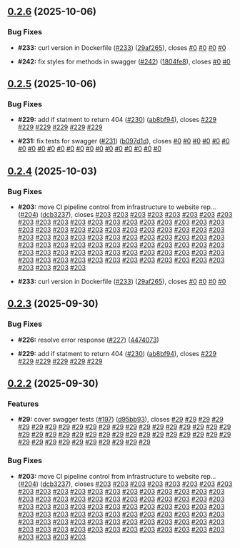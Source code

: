 ## [0.2.6](https://github.com/VilnaCRM-Org/website/compare/v0.2.5...v0.2.6) (2025-10-06)

### Bug Fixes

- **#233:** curl version in Dockerfile ([#233](https://github.com/VilnaCRM-Org/website/issues/233)) ([29af265](https://github.com/VilnaCRM-Org/website/commit/29af265742382c549062975ae7e83dad894de05b)), closes [#0](https://github.com/VilnaCRM-Org/website/issues/0) [#0](https://github.com/VilnaCRM-Org/website/issues/0) [#0](https://github.com/VilnaCRM-Org/website/issues/0) [#0](https://github.com/VilnaCRM-Org/website/issues/0)
* **#242:** fix styles for methods in swagger ([#242](https://github.com/VilnaCRM-Org/website/issues/242)) ([1804fe8](https://github.com/VilnaCRM-Org/website/commit/1804fe83846c62dc242ceee107bb87ef8d773a65)), closes [#0](https://github.com/VilnaCRM-Org/website/issues/0) [#0](https://github.com/VilnaCRM-Org/website/issues/0)



## [0.2.5](https://github.com/VilnaCRM-Org/website/compare/v0.2.4...v0.2.5) (2025-10-06)

### Bug Fixes

- **#229:** add if statment to return 404 ([#230](https://github.com/VilnaCRM-Org/website/issues/230)) ([ab8bf94](https://github.com/VilnaCRM-Org/website/commit/ab8bf94a91eeddb288ada3bafdbcf651269cf684)), closes [#229](https://github.com/VilnaCRM-Org/website/issues/229) [#229](https://github.com/VilnaCRM-Org/website/issues/229) [#229](https://github.com/VilnaCRM-Org/website/issues/229) [#229](https://github.com/VilnaCRM-Org/website/issues/229) [#229](https://github.com/VilnaCRM-Org/website/issues/229) [#229](https://github.com/VilnaCRM-Org/website/issues/229)
* **#231:** fix tests for swagger ([#231](https://github.com/VilnaCRM-Org/website/issues/231)) ([b097d1d](https://github.com/VilnaCRM-Org/website/commit/b097d1d3763f899db71e11b8b98bf763f2ae5e94)), closes [#0](https://github.com/VilnaCRM-Org/website/issues/0) [#0](https://github.com/VilnaCRM-Org/website/issues/0) [#0](https://github.com/VilnaCRM-Org/website/issues/0) [#0](https://github.com/VilnaCRM-Org/website/issues/0) [#0](https://github.com/VilnaCRM-Org/website/issues/0) [#0](https://github.com/VilnaCRM-Org/website/issues/0) [#0](https://github.com/VilnaCRM-Org/website/issues/0) [#0](https://github.com/VilnaCRM-Org/website/issues/0) [#0](https://github.com/VilnaCRM-Org/website/issues/0) [#0](https://github.com/VilnaCRM-Org/website/issues/0) [#0](https://github.com/VilnaCRM-Org/website/issues/0) [#0](https://github.com/VilnaCRM-Org/website/issues/0) [#0](https://github.com/VilnaCRM-Org/website/issues/0) [#0](https://github.com/VilnaCRM-Org/website/issues/0) [#0](https://github.com/VilnaCRM-Org/website/issues/0) [#0](https://github.com/VilnaCRM-Org/website/issues/0) [#0](https://github.com/VilnaCRM-Org/website/issues/0) [#0](https://github.com/VilnaCRM-Org/website/issues/0) [#0](https://github.com/VilnaCRM-Org/website/issues/0) [#0](https://github.com/VilnaCRM-Org/website/issues/0) [#0](https://github.com/VilnaCRM-Org/website/issues/0)



## [0.2.4](https://github.com/VilnaCRM-Org/website/compare/v0.2.3...v0.2.4) (2025-10-03)

### Bug Fixes

- **#203:** move CI pipeline control from infrastructure to website rep… ([#204](https://github.com/VilnaCRM-Org/website/issues/204)) ([dcb3237](https://github.com/VilnaCRM-Org/website/commit/dcb3237738e8a140fc20f6e2280779142f012a0b)), closes [#203](https://github.com/VilnaCRM-Org/website/issues/203) [#203](https://github.com/VilnaCRM-Org/website/issues/203) [#203](https://github.com/VilnaCRM-Org/website/issues/203) [#203](https://github.com/VilnaCRM-Org/website/issues/203) [#203](https://github.com/VilnaCRM-Org/website/issues/203) [#203](https://github.com/VilnaCRM-Org/website/issues/203) [#203](https://github.com/VilnaCRM-Org/website/issues/203) [#203](https://github.com/VilnaCRM-Org/website/issues/203) [#203](https://github.com/VilnaCRM-Org/website/issues/203) [#203](https://github.com/VilnaCRM-Org/website/issues/203) [#203](https://github.com/VilnaCRM-Org/website/issues/203) [#203](https://github.com/VilnaCRM-Org/website/issues/203) [#203](https://github.com/VilnaCRM-Org/website/issues/203) [#203](https://github.com/VilnaCRM-Org/website/issues/203) [#203](https://github.com/VilnaCRM-Org/website/issues/203) [#203](https://github.com/VilnaCRM-Org/website/issues/203) [#203](https://github.com/VilnaCRM-Org/website/issues/203) [#203](https://github.com/VilnaCRM-Org/website/issues/203) [#203](https://github.com/VilnaCRM-Org/website/issues/203) [#203](https://github.com/VilnaCRM-Org/website/issues/203) [#203](https://github.com/VilnaCRM-Org/website/issues/203) [#203](https://github.com/VilnaCRM-Org/website/issues/203) [#203](https://github.com/VilnaCRM-Org/website/issues/203) [#203](https://github.com/VilnaCRM-Org/website/issues/203) [#203](https://github.com/VilnaCRM-Org/website/issues/203) [#203](https://github.com/VilnaCRM-Org/website/issues/203) [#203](https://github.com/VilnaCRM-Org/website/issues/203) [#203](https://github.com/VilnaCRM-Org/website/issues/203) [#203](https://github.com/VilnaCRM-Org/website/issues/203) [#203](https://github.com/VilnaCRM-Org/website/issues/203) [#203](https://github.com/VilnaCRM-Org/website/issues/203) [#203](https://github.com/VilnaCRM-Org/website/issues/203) [#203](https://github.com/VilnaCRM-Org/website/issues/203) [#203](https://github.com/VilnaCRM-Org/website/issues/203) [#203](https://github.com/VilnaCRM-Org/website/issues/203) [#203](https://github.com/VilnaCRM-Org/website/issues/203) [#203](https://github.com/VilnaCRM-Org/website/issues/203) [#203](https://github.com/VilnaCRM-Org/website/issues/203) [#203](https://github.com/VilnaCRM-Org/website/issues/203) [#203](https://github.com/VilnaCRM-Org/website/issues/203) [#203](https://github.com/VilnaCRM-Org/website/issues/203) [#203](https://github.com/VilnaCRM-Org/website/issues/203) [#203](https://github.com/VilnaCRM-Org/website/issues/203) [#203](https://github.com/VilnaCRM-Org/website/issues/203) [#203](https://github.com/VilnaCRM-Org/website/issues/203) [#203](https://github.com/VilnaCRM-Org/website/issues/203) [#203](https://github.com/VilnaCRM-Org/website/issues/203) [#203](https://github.com/VilnaCRM-Org/website/issues/203) [#203](https://github.com/VilnaCRM-Org/website/issues/203) [#203](https://github.com/VilnaCRM-Org/website/issues/203) [#203](https://github.com/VilnaCRM-Org/website/issues/203) [#203](https://github.com/VilnaCRM-Org/website/issues/203) [#203](https://github.com/VilnaCRM-Org/website/issues/203) [#203](https://github.com/VilnaCRM-Org/website/issues/203) [#203](https://github.com/VilnaCRM-Org/website/issues/203) [#203](https://github.com/VilnaCRM-Org/website/issues/203) [#203](https://github.com/VilnaCRM-Org/website/issues/203) [#203](https://github.com/VilnaCRM-Org/website/issues/203) [#203](https://github.com/VilnaCRM-Org/website/issues/203) [#203](https://github.com/VilnaCRM-Org/website/issues/203) [#203](https://github.com/VilnaCRM-Org/website/issues/203) [#203](https://github.com/VilnaCRM-Org/website/issues/203) [#203](https://github.com/VilnaCRM-Org/website/issues/203) [#203](https://github.com/VilnaCRM-Org/website/issues/203) [#203](https://github.com/VilnaCRM-Org/website/issues/203) [#203](https://github.com/VilnaCRM-Org/website/issues/203) [#203](https://github.com/VilnaCRM-Org/website/issues/203) [#203](https://github.com/VilnaCRM-Org/website/issues/203) [#203](https://github.com/VilnaCRM-Org/website/issues/203) [#203](https://github.com/VilnaCRM-Org/website/issues/203) [#203](https://github.com/VilnaCRM-Org/website/issues/203) [#203](https://github.com/VilnaCRM-Org/website/issues/203) [#203](https://github.com/VilnaCRM-Org/website/issues/203) [#203](https://github.com/VilnaCRM-Org/website/issues/203) [#203](https://github.com/VilnaCRM-Org/website/issues/203) [#203](https://github.com/VilnaCRM-Org/website/issues/203) [#203](https://github.com/VilnaCRM-Org/website/issues/203) [#203](https://github.com/VilnaCRM-Org/website/issues/203) [#203](https://github.com/VilnaCRM-Org/website/issues/203) [#203](https://github.com/VilnaCRM-Org/website/issues/203) [#203](https://github.com/VilnaCRM-Org/website/issues/203) [#203](https://github.com/VilnaCRM-Org/website/issues/203) [#203](https://github.com/VilnaCRM-Org/website/issues/203) [#203](https://github.com/VilnaCRM-Org/website/issues/203)
* **#233:** curl version in Dockerfile ([#233](https://github.com/VilnaCRM-Org/website/issues/233)) ([29af265](https://github.com/VilnaCRM-Org/website/commit/29af265742382c549062975ae7e83dad894de05b)), closes [#0](https://github.com/VilnaCRM-Org/website/issues/0) [#0](https://github.com/VilnaCRM-Org/website/issues/0) [#0](https://github.com/VilnaCRM-Org/website/issues/0) [#0](https://github.com/VilnaCRM-Org/website/issues/0)



## [0.2.3](https://github.com/VilnaCRM-Org/website/compare/v0.2.2...v0.2.3) (2025-09-30)

### Bug Fixes

- **#226:** resolve error response ([#227](https://github.com/VilnaCRM-Org/website/issues/227)) ([4474073](https://github.com/VilnaCRM-Org/website/commit/44740739491b0f638ffeda22f770ad570d5d8d9d))
* **#229:** add if statment to return 404 ([#230](https://github.com/VilnaCRM-Org/website/issues/230)) ([ab8bf94](https://github.com/VilnaCRM-Org/website/commit/ab8bf94a91eeddb288ada3bafdbcf651269cf684)), closes [#229](https://github.com/VilnaCRM-Org/website/issues/229) [#229](https://github.com/VilnaCRM-Org/website/issues/229) [#229](https://github.com/VilnaCRM-Org/website/issues/229) [#229](https://github.com/VilnaCRM-Org/website/issues/229) [#229](https://github.com/VilnaCRM-Org/website/issues/229) [#229](https://github.com/VilnaCRM-Org/website/issues/229)



## [0.2.2](https://github.com/VilnaCRM-Org/website/compare/v0.2.1...v0.2.2) (2025-09-30)

### Features

- **#29:** cover swagger tests ([#197](https://github.com/VilnaCRM-Org/website/issues/197)) ([d95bb93](https://github.com/VilnaCRM-Org/website/commit/d95bb93a2f253b6feaf109aadca5697152c58c48)), closes [#29](https://github.com/VilnaCRM-Org/website/issues/29) [#29](https://github.com/VilnaCRM-Org/website/issues/29) [#29](https://github.com/VilnaCRM-Org/website/issues/29) [#29](https://github.com/VilnaCRM-Org/website/issues/29) [#29](https://github.com/VilnaCRM-Org/website/issues/29) [#29](https://github.com/VilnaCRM-Org/website/issues/29) [#29](https://github.com/VilnaCRM-Org/website/issues/29) [#29](https://github.com/VilnaCRM-Org/website/issues/29) [#29](https://github.com/VilnaCRM-Org/website/issues/29) [#29](https://github.com/VilnaCRM-Org/website/issues/29) [#29](https://github.com/VilnaCRM-Org/website/issues/29) [#29](https://github.com/VilnaCRM-Org/website/issues/29) [#29](https://github.com/VilnaCRM-Org/website/issues/29) [#29](https://github.com/VilnaCRM-Org/website/issues/29) [#29](https://github.com/VilnaCRM-Org/website/issues/29) [#29](https://github.com/VilnaCRM-Org/website/issues/29) [#29](https://github.com/VilnaCRM-Org/website/issues/29) [#29](https://github.com/VilnaCRM-Org/website/issues/29) [#29](https://github.com/VilnaCRM-Org/website/issues/29) [#29](https://github.com/VilnaCRM-Org/website/issues/29) [#29](https://github.com/VilnaCRM-Org/website/issues/29) [#29](https://github.com/VilnaCRM-Org/website/issues/29) [#29](https://github.com/VilnaCRM-Org/website/issues/29) [#29](https://github.com/VilnaCRM-Org/website/issues/29) [#29](https://github.com/VilnaCRM-Org/website/issues/29) [#29](https://github.com/VilnaCRM-Org/website/issues/29) [#29](https://github.com/VilnaCRM-Org/website/issues/29) [#29](https://github.com/VilnaCRM-Org/website/issues/29) [#29](https://github.com/VilnaCRM-Org/website/issues/29) [#29](https://github.com/VilnaCRM-Org/website/issues/29) [#29](https://github.com/VilnaCRM-Org/website/issues/29) [#29](https://github.com/VilnaCRM-Org/website/issues/29) [#29](https://github.com/VilnaCRM-Org/website/issues/29) [#29](https://github.com/VilnaCRM-Org/website/issues/29) [#29](https://github.com/VilnaCRM-Org/website/issues/29) [#29](https://github.com/VilnaCRM-Org/website/issues/29) [#29](https://github.com/VilnaCRM-Org/website/issues/29) [#29](https://github.com/VilnaCRM-Org/website/issues/29) [#29](https://github.com/VilnaCRM-Org/website/issues/29) [#29](https://github.com/VilnaCRM-Org/website/issues/29) [#29](https://github.com/VilnaCRM-Org/website/issues/29) [#29](https://github.com/VilnaCRM-Org/website/issues/29) [#29](https://github.com/VilnaCRM-Org/website/issues/29) [#29](https://github.com/VilnaCRM-Org/website/issues/29) [#29](https://github.com/VilnaCRM-Org/website/issues/29) [#29](https://github.com/VilnaCRM-Org/website/issues/29)

### Bug Fixes

* **#203:** move CI pipeline control from infrastructure to website rep… ([#204](https://github.com/VilnaCRM-Org/website/issues/204)) ([dcb3237](https://github.com/VilnaCRM-Org/website/commit/dcb3237738e8a140fc20f6e2280779142f012a0b)), closes [#203](https://github.com/VilnaCRM-Org/website/issues/203) [#203](https://github.com/VilnaCRM-Org/website/issues/203) [#203](https://github.com/VilnaCRM-Org/website/issues/203) [#203](https://github.com/VilnaCRM-Org/website/issues/203) [#203](https://github.com/VilnaCRM-Org/website/issues/203) [#203](https://github.com/VilnaCRM-Org/website/issues/203) [#203](https://github.com/VilnaCRM-Org/website/issues/203) [#203](https://github.com/VilnaCRM-Org/website/issues/203) [#203](https://github.com/VilnaCRM-Org/website/issues/203) [#203](https://github.com/VilnaCRM-Org/website/issues/203) [#203](https://github.com/VilnaCRM-Org/website/issues/203) [#203](https://github.com/VilnaCRM-Org/website/issues/203) [#203](https://github.com/VilnaCRM-Org/website/issues/203) [#203](https://github.com/VilnaCRM-Org/website/issues/203) [#203](https://github.com/VilnaCRM-Org/website/issues/203) [#203](https://github.com/VilnaCRM-Org/website/issues/203) [#203](https://github.com/VilnaCRM-Org/website/issues/203) [#203](https://github.com/VilnaCRM-Org/website/issues/203) [#203](https://github.com/VilnaCRM-Org/website/issues/203) [#203](https://github.com/VilnaCRM-Org/website/issues/203) [#203](https://github.com/VilnaCRM-Org/website/issues/203) [#203](https://github.com/VilnaCRM-Org/website/issues/203) [#203](https://github.com/VilnaCRM-Org/website/issues/203) [#203](https://github.com/VilnaCRM-Org/website/issues/203) [#203](https://github.com/VilnaCRM-Org/website/issues/203) [#203](https://github.com/VilnaCRM-Org/website/issues/203) [#203](https://github.com/VilnaCRM-Org/website/issues/203) [#203](https://github.com/VilnaCRM-Org/website/issues/203) [#203](https://github.com/VilnaCRM-Org/website/issues/203) [#203](https://github.com/VilnaCRM-Org/website/issues/203) [#203](https://github.com/VilnaCRM-Org/website/issues/203) [#203](https://github.com/VilnaCRM-Org/website/issues/203) [#203](https://github.com/VilnaCRM-Org/website/issues/203) [#203](https://github.com/VilnaCRM-Org/website/issues/203) [#203](https://github.com/VilnaCRM-Org/website/issues/203) [#203](https://github.com/VilnaCRM-Org/website/issues/203) [#203](https://github.com/VilnaCRM-Org/website/issues/203) [#203](https://github.com/VilnaCRM-Org/website/issues/203) [#203](https://github.com/VilnaCRM-Org/website/issues/203) [#203](https://github.com/VilnaCRM-Org/website/issues/203) [#203](https://github.com/VilnaCRM-Org/website/issues/203) [#203](https://github.com/VilnaCRM-Org/website/issues/203) [#203](https://github.com/VilnaCRM-Org/website/issues/203) [#203](https://github.com/VilnaCRM-Org/website/issues/203) [#203](https://github.com/VilnaCRM-Org/website/issues/203) [#203](https://github.com/VilnaCRM-Org/website/issues/203) [#203](https://github.com/VilnaCRM-Org/website/issues/203) [#203](https://github.com/VilnaCRM-Org/website/issues/203) [#203](https://github.com/VilnaCRM-Org/website/issues/203) [#203](https://github.com/VilnaCRM-Org/website/issues/203) [#203](https://github.com/VilnaCRM-Org/website/issues/203) [#203](https://github.com/VilnaCRM-Org/website/issues/203) [#203](https://github.com/VilnaCRM-Org/website/issues/203) [#203](https://github.com/VilnaCRM-Org/website/issues/203) [#203](https://github.com/VilnaCRM-Org/website/issues/203) [#203](https://github.com/VilnaCRM-Org/website/issues/203) [#203](https://github.com/VilnaCRM-Org/website/issues/203) [#203](https://github.com/VilnaCRM-Org/website/issues/203) [#203](https://github.com/VilnaCRM-Org/website/issues/203) [#203](https://github.com/VilnaCRM-Org/website/issues/203) [#203](https://github.com/VilnaCRM-Org/website/issues/203) [#203](https://github.com/VilnaCRM-Org/website/issues/203) [#203](https://github.com/VilnaCRM-Org/website/issues/203) [#203](https://github.com/VilnaCRM-Org/website/issues/203) [#203](https://github.com/VilnaCRM-Org/website/issues/203) [#203](https://github.com/VilnaCRM-Org/website/issues/203) [#203](https://github.com/VilnaCRM-Org/website/issues/203) [#203](https://github.com/VilnaCRM-Org/website/issues/203) [#203](https://github.com/VilnaCRM-Org/website/issues/203) [#203](https://github.com/VilnaCRM-Org/website/issues/203) [#203](https://github.com/VilnaCRM-Org/website/issues/203) [#203](https://github.com/VilnaCRM-Org/website/issues/203) [#203](https://github.com/VilnaCRM-Org/website/issues/203) [#203](https://github.com/VilnaCRM-Org/website/issues/203) [#203](https://github.com/VilnaCRM-Org/website/issues/203) [#203](https://github.com/VilnaCRM-Org/website/issues/203) [#203](https://github.com/VilnaCRM-Org/website/issues/203) [#203](https://github.com/VilnaCRM-Org/website/issues/203) [#203](https://github.com/VilnaCRM-Org/website/issues/203) [#203](https://github.com/VilnaCRM-Org/website/issues/203) [#203](https://github.com/VilnaCRM-Org/website/issues/203) [#203](https://github.com/VilnaCRM-Org/website/issues/203) [#203](https://github.com/VilnaCRM-Org/website/issues/203) [#203](https://github.com/VilnaCRM-Org/website/issues/203)



